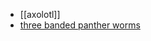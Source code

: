 - [[axolotl]]
- [three banded panther worms](https://neurosciencenews.com/regeneration-transgenic-worms-19612/)

